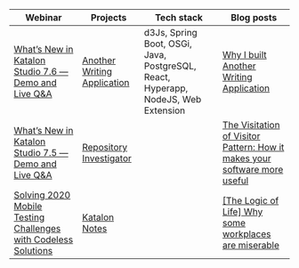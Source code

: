 | Webinar                                                                                                                        	| Projects                                                                                    	| Tech stack                                                                        	| Blog posts                                                                                                                                                       	|
|--------------------------------------------------------------------------------------------------------------------------------	|---------------------------------------------------------------------------------------------	|-----------------------------------------------------------------------------------	|------------------------------------------------------------------------------------------------------------------------------------------------------------------	|
| [What’s New in Katalon Studio 7.6 — Demo and Live Q&A](https://www.katalon.com/webinars/what-new-katalon-studio-7-6-demo-qa/)  	| [Another Writing Application](https://github.com/minhthanh3145/Another-Writing-Application) 	| d3Js, Spring Boot, OSGi, Java, PostgreSQL, React, Hyperapp, NodeJS, Web Extension 	| [Why I built Another Writing Application](https://dafuqisthatblog.wordpress.com/2020/05/27/why-i-built-another-writing-application/)                             	|
| [What’s New in Katalon Studio 7.5 — Demo and Live Q&A](https://www.katalon.com/webinars/what-new-katalon-studio-7-5-demo-qa/)  	| [Repository Investigator](https://github.com/minhthanh3145/Repository-Investigator)         	|                                                                                   	| [The Visitation of Visitor Pattern: How it makes your software more useful](https://dafuqisthatblog.wordpress.com/2020/04/25/the-visitation-of-visitor-pattern/) 	|
| [Solving 2020 Mobile Testing Challenges with Codeless Solutions](https://www.youtube.com/watch?v=EClaST1n-Z4&feature=youtu.be) 	| [Katalon Notes](https://github.com/minhthanh3145/katalon-notes)                             	|                                                                                   	| [[The Logic of Life] Why some workplaces are miserable](https://dafuqisthatblog.wordpress.com/2019/11/29/the-logic-of-life-why-some-workplaces-are-miserable/)   	|
